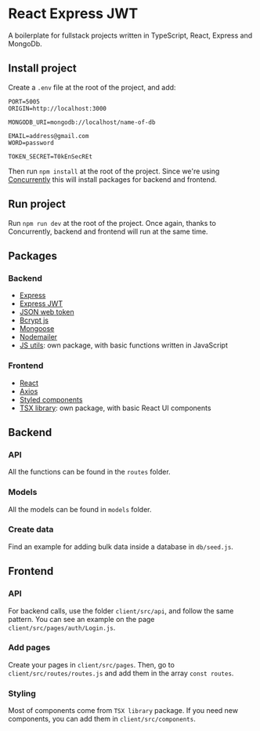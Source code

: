# React Express JWT

A boilerplate for fullstack projects written in TypeScript, React, Express and MongoDb.

## Install project

Create a `.env` file at the root of the project, and add:

```
PORT=5005
ORIGIN=http://localhost:3000

MONGODB_URI=mongodb://localhost/name-of-db

EMAIL=address@gmail.com
WORD=password

TOKEN_SECRET=T0kEnSecREt
```

Then run `npm install` at the root of the project. Since we're using [Concurrently](https://www.npmjs.com/package/concurrently) this will install packages for backend and frontend.

## Run project

Run `npm run dev` at the root of the project. Once again, thanks to Concurrently, backend and frontend will run at the same time.

## Packages

### Backend

-   [Express](https://expressjs.com/)
-   [Express JWT](https://www.npmjs.com/package/express-jwt)
-   [JSON web token](https://jwt.io/)
-   [Bcrypt js](https://www.npmjs.com/package/bcryptjs)
-   [Mongoose](https://mongoosejs.com/)
-   [Nodemailer](https://nodemailer.com/about/)
-   [JS utils](https://www.npmjs.com/package/js-utils-julseb): own package, with basic functions written in JavaScript

### Frontend

-   [React](https://reactjs.org/)
-   [Axios](https://axios-http.com/docs/intro)
-   [Styled components](https://styled-components.com/)
-   [TSX library](https://documentation-components-react.vercel.app/): own package, with basic React UI components

## Backend

### API

All the functions can be found in the `routes` folder.

### Models

All the models can be found in `models` folder.

### Create data

Find an example for adding bulk data inside a database in `db/seed.js`.

## Frontend

### API

For backend calls, use the folder `client/src/api`, and follow the same pattern. You can see an example on the page `client/src/pages/auth/Login.js`.

### Add pages

Create your pages in `client/src/pages`. Then, go to `client/src/routes/routes.js` and add them in the array `const routes`.

### Styling

Most of components come from `TSX library` package. If you need new components, you can add them in `client/src/components`.
